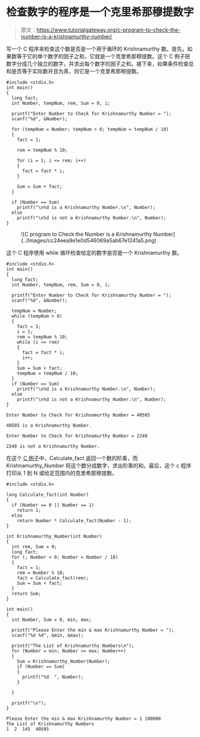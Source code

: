 # 检查数字的程序是一个克里希那穆提数字

> 原文：<https://www.tutorialgateway.org/c-program-to-check-the-number-is-a-krishnamurthy-number/>

写一个 C 程序来检查这个数是否是一个用于循环的 Krishnamurthy 数。首先，如果数等于它的单个数字的因子之和，它就是一个克里希那穆提数。这个 C 例子把数字分成几个独立的数字，并求出每个数字的因子之和。接下来，如果条件检查总和是否等于实际数并且为真，则它是一个克里希那穆提数。

```
#include <stdio.h>
int main()
{
  long fact;
  int Number, tempNum, rem, Sum = 0, i;

  printf("Enter Number to Check for Krishnamurthy Number = ");
  scanf("%d", &Number);

  for (tempNum = Number; tempNum > 0; tempNum = tempNum / 10)
  {
    fact = 1;

    rem = tempNum % 10;

    for (i = 1; i <= rem; i++)
    {
      fact = fact * i;
    }

    Sum = Sum + fact;
  }

  if (Number == Sum)
    printf("\n%d is a Krishnamurthy Number.\n", Number);
  else
    printf("\n%d is not a Krishnamurthy Number.\n", Number);
}

```

<figure class="wp-block-image size-large">![C program to Check the Number is a Krishnamurthy Number](../Images/cc24eea9e1e0d546069a5ab67e1241a5.png)</figure>

这个 C 程序使用 while 循环检查给定的数字是否是一个 Krishnamurthy 数。

```
#include <stdio.h>
int main()
{
  long fact;
  int Number, tempNum, rem, Sum = 0, i;

  printf("Enter Number to Check for Krishnamurthy Number = ");
  scanf("%d", &Number);

  tempNum = Number;
  while (tempNum > 0)
  {
    fact = 1;
    i = 1;
    rem = tempNum % 10;
    while (i <= rem)
    {
      fact = fact * i;
      i++;
    }
    Sum = Sum + fact;
    tempNum = tempNum / 10;
  }
  if (Number == Sum)
    printf("\n%d is a Krishnamurthy Number.\n", Number);
  else
    printf("\n%d is not a Krishnamurthy Number.\n", Number);
}

```

```
Enter Number to Check for Krishnamurthy Number = 40585

40585 is a Krishnamurthy Number.

Enter Number to Check for Krishnamurthy Number = 2248

2248 is not a Krishnamurthy Number.
```

在这个 [C 例子](https://www.tutorialgateway.org/c-programming-examples/)中，Calculate_fact 返回一个数的阶乘，而 Krishnamurthy_Number 将这个数分成数字，求出阶乘的和。最后，这个 c 程序打印从 1 到 N 或给定范围内的克里希那穆提数。

```
#include <stdio.h>

long Calculate_fact(int Number)
{
  if (Number == 0 || Number == 1)
    return 1;
  else
    return Number * Calculate_fact(Number - 1);
}

int Krishnamurthy_Number(int Number)
{
  int rem, Sum = 0;
  long fact;
  for (; Number > 0; Number = Number / 10)
  {
    fact = 1;
    rem = Number % 10;
    fact = Calculate_fact(rem);
    Sum = Sum + fact;
  }
  return Sum;
}

int main()
{
  int Number, Sum = 0, min, max;

  printf("Please Enter the min & max Krishnamurthy Number = ");
  scanf("%d %d", &min, &max);

  printf("The List of Krishnamurthy Numbers\n");
  for (Number = min; Number <= max; Number++)
  {
    Sum = Krishnamurthy_Number(Number);
    if (Number == Sum)
    {
      printf("%d  ", Number);
    }

  }

  printf("\n");
}

```

```
Please Enter the min & max Krishnamurthy Number = 1 100000
The List of Krishnamurthy Numbers
1  2  145  40585 
```